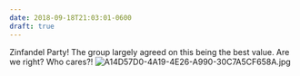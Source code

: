 ```yaml
---
date: 2018-09-18T21:03:01-0600
draft: true
---
```




Zinfandel Party! The group largely agreed on this being the best value. Are we right? Who cares?! ![A14D57D0-4A19-4E26-A990-30C7A5CF658A.jpg](http://ianwhitney.micro.blog/uploads/2018/dfaa689101.jpg)



